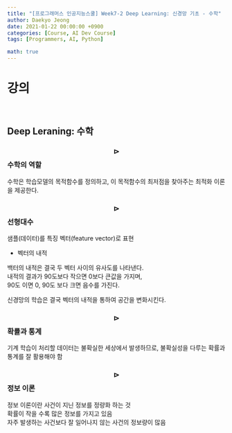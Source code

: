 ```yaml
---
title: "[프로그래머스 인공지능스쿨] Week7-2 Deep Learning: 신경망 기초 - 수학"
author: Daekyo Jeong
date: 2021-01-22 00:00:00 +0900
categories: [Course, AI Dev Course]
tags: [Programmers, AI, Python]

math: true
---
```


# **강의**   
<br/>

## **Deep Leraning: 수학**  

### **$$\rhd$$ 수학의 역할**  

수학은 학습모델의 목적함수를 정의하고, 이 목적함수의 최저점을 찾아주는 최적화 이론을 제공한다.  



### **$$\rhd$$ 선형대수**  

샘플(데이터)를 특징 벡터(feature vector)로 표현  

- 벡터의 내적  

백터의 내적은 결국 두 벡터 사이의 유사도를 나타낸다.  
내적의 결과가 90도보다 작으면 0보다 큰값을 가지며,  
90도 이면 0, 90도 보다 크면 음수를 가진다.  

신경망의 학습은 결국 벡터의 내적을 통하여 공간을 변화시킨다.  


### **$$\rhd$$ 확률과 통계**  

기계 학습이 처리할 데이터는 불확실한 세상에서 발생하므로, 불확실성을 다루는 확률과 통계를 잘 활용해야 함  

### **$$\rhd$$ 정보 이론**  

정보 이론이란 사건이 지닌 정보를 정량화 하는 것  
확률이 작을 수록 많은 정보를 가지고 있음  
자주 발생하는 사건보다 잘 일어나지 않는 사건의 정보량이 많음  


<br/>
